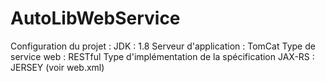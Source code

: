 AutoLibWebService
=================
Configuration du projet : 
JDK : 1.8
      Serveur d'application : TomCat
      Type de service web : RESTful
      Type d'implémentation de la spécification JAX-RS : JERSEY
      (voir web.xml)
      
